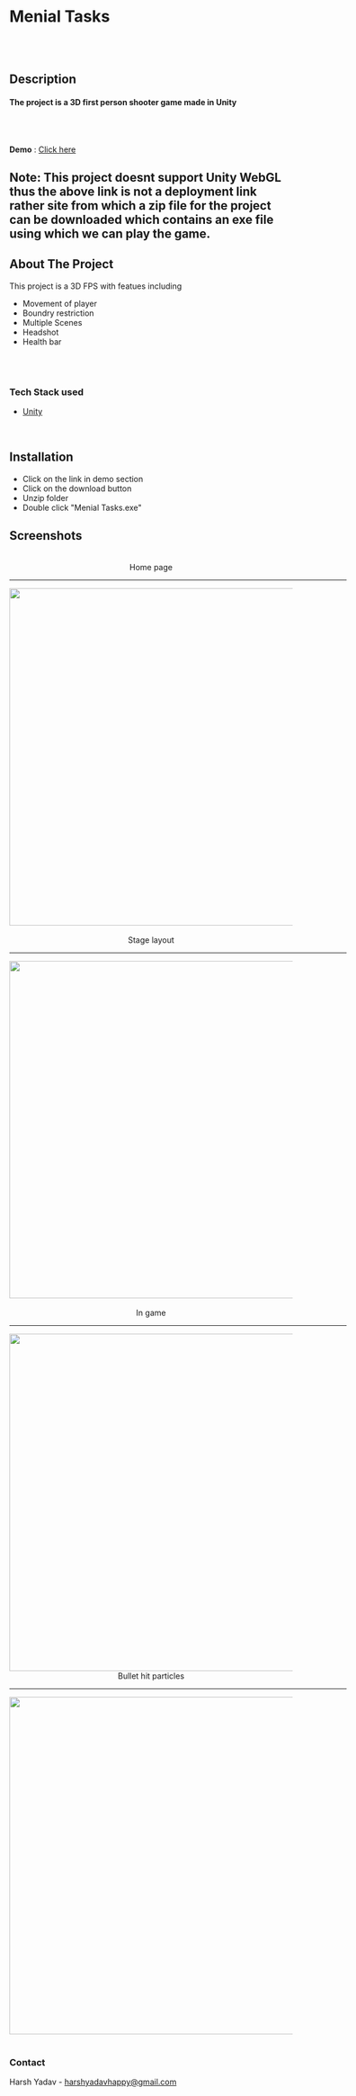 # Menial Tasks

<br/>
<br/>

## Description
#### The project is a 3D first person shooter game made in Unity

<br/>
<br/>

**Demo** : [Click here](https://swift1989.itch.io/menial-tasks)
## Note: This project doesnt support Unity WebGL thus the above link is not a deployment link rather site from which a zip file for the project can be downloaded which contains an exe file using which we can play the game.



<!-- ABOUT THE PROJECT -->
## **About The Project**
This project is a 3D FPS with featues including
- Movement of player
- Boundry restriction
- Multiple Scenes
- Headshot
- Health bar


<br/>
<br/>


### **Tech Stack used**

* [Unity](https://unity.com/)

<br/>

## **Installation**
- Click on the link in demo section
- Click on the download button
- Unzip folder
- Double click "Menial Tasks.exe"

## **Screenshots**
<div align="center" ><br/>
Home page<br/><hr width=600/>
  <img src="./images/register.png" width=600 ><br/><br/>
Stage layout<br/><hr width=600/>
  <img src="./images/login.png" width=600 ><br/><br/>
In game<br/><hr width=600/>
  <img src="./images/list.png" width=600><br/>
Bullet hit particles<br/><hr width=600/>
<img src="./images/list.png" width=600><br/>
</div>
<br/>

<!-- CONTACT -->
### **Contact**
Harsh Yadav - harshyadavhappy@gmail.com

<br/>
